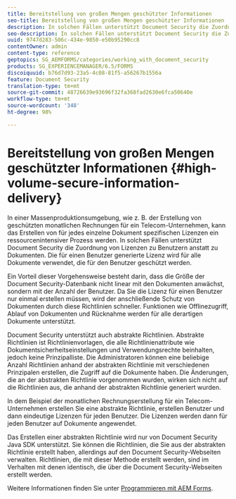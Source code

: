 ```yaml
---
title: Bereitstellung von großen Mengen geschützter Informationen
seo-title: Bereitstellung von großen Mengen geschützter Informationen
description: In solchen Fällen unterstützt Document Security die Zuordnung von Lizenzen zu Benutzern anstatt zu Dokumenten.
seo-description: In solchen Fällen unterstützt Document Security die Zuordnung von Lizenzen zu Benutzern anstatt zu Dokumenten.
uuid: 9747d283-506c-434e-9850-e50b95290cc8
contentOwner: admin
content-type: reference
geptopics: SG_AEMFORMS/categories/working_with_document_security
products: SG_EXPERIENCEMANAGER/6.5/FORMS
discoiquuid: b76d7d93-23a5-4c08-81f5-a56267b1556a
feature: Document Security
translation-type: tm+mt
source-git-commit: 48726639e93696f32fa368fad2630e6fca50640e
workflow-type: tm+mt
source-wordcount: '348'
ht-degree: 98%

---
```



# Bereitstellung von großen Mengen geschützter Informationen {#high-volume-secure-information-delivery}

In einer Massenproduktionsumgebung, wie z. B. der Erstellung von geschützten monatlichen Rechnungen für ein Telecom-Unternehmen, kann das Erstellen von für jedes einzelne Dokument spezifischen Lizenzen ein ressourcenintensiver Prozess werden. In solchen Fällen unterstützt Document Security die Zuordnung von Lizenzen zu Benutzern anstatt zu Dokumenten. Die für einen Benutzer generierte Lizenz wird für alle Dokumente verwendet, die für den Benutzer geschützt werden.

Ein Vorteil dieser Vorgehensweise besteht darin, dass die Größe der Document Security-Datenbank nicht linear mit den Dokumenten anwächst, sondern mit der Anzahl der Benutzer. Da Sie die Lizenz für einen Benutzer nur einmal erstellen müssen, wird der anschließende Schutz von Dokumenten durch diese Richtlinien schneller. Funktionen wie Offlinezugriff, Ablauf von Dokumenten und Rücknahme werden für alle derartigen Dokumente unterstützt.

Document Security unterstützt auch abstrakte Richtlinien. Abstrakte Richtlinien ist Richtlinienvorlagen, die alle Richtlinienattribute wie Dokumentsicherheitseinstellungen und Verwendungsrechte beinhalten, jedoch keine Prinzipalliste. Die Administratoren können eine beliebige Anzahl Richtlinien anhand der abstrakten Richtlinie mit verschiedenen Prinzipalen erstellen, die Zugriff auf die Dokumente haben. Die Änderungen, die an der abstrakten Richtlinie vorgenommen wurden, wirken sich nicht auf die Richtlinien aus, die anhand der abstrakten Richtlinie generiert wurden.

In dem Beispiel der monatlichen Rechnungserstellung für ein Telecom-Unternehmen erstellen Sie eine abstrakte Richtlinie, erstellen Benutzer und dann eindeutige Lizenzen für jeden Benutzer. Die Lizenzen werden dann für jeden Benutzer auf Dokumente angewendet.

Das Erstellen einer abstrakten Richtlinie wird nur von Document Security Java SDK unterstützt. Sie können die Richtlinien, die Sie aus der abstrakten Richtlinie erstellt haben, allerdings auf den Document Security-Webseiten verwalten. Richtlinien, die mit dieser Methode erstellt werden, sind im Verhalten mit denen identisch, die über die Document Security-Webseiten erstellt werden.

Weitere Informationen finden Sie unter [Programmieren mit AEM Forms](https://www.adobe.com/go/learn_aemforms_programming_63).
